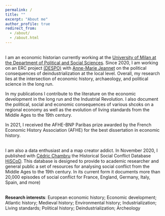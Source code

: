 ```yaml
---
permalink: /
title: ""
excerpt: "About me"
author_profile: true
redirect_from: 
  - /about/
  - /about.html
---
```




<br>I am an economic historian currently working at the [University of Milan at the Department of Political and Social Sciences](https://www.unimi.it/en/ugov/person/paul-maneuvrier). Since 2020, I am working on an ERC project [(DESPO)](https://cordis.europa.eu/project/id/853033/fr) with [Anne-Marie Jeannet](https://sites.google.com/site/amjeannet/) on the political consequences of deindustrialization at the local level. Overall, my research lies at the intersection of economic history, archaeology, and political science in the long run. 

In my publications I contribute to the literature on the economic development in the long run and the Industrial Revolution. I also document the political, social and economic consequences of various shcoks on a regional economy as well as the evolution of living standards from the Middle Ages to the 19th century. 

In 2021, I received the AFHE-BNP Paribas prize awarded by the French Economic History Association (AFHE) for the best dissertation in economic history. 

<br>I am also a data enthusiast and a map creator addict. In November 2020, I published with [Cédric Chambru](https://cedricchambru.github.io/) the Historical Social Conflict Database [HiSCoD](https://www.unicaen.fr/hiscod/). This database is designed to provide to academic researcher and general public a set of resources for analysing social conflict from the Middle Ages to the 19th century. In its current form it documents more than 20,000 episodes of social conflict for France, England, Germany, Italy, Spain, and more)



<br>**Research interests**: European economic history; Economic development; Atlantic history; Medieval history; Environmental history; Industrialization; Living standards; Political history; Deindustrialization; Archeology




